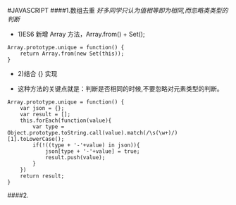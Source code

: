#JAVASCRIPT
####1.数组去重
*好多同学只认为值相等即为相同,而忽略类类型的判断*
- 1)ES6 新增 Array 方法，Array.from() + Set();
```
Array.prototype.unique = function() {
    return Array.from(new Set(this));
}
```
- 2)结合 {} 实现
* 这种方法的关键点就是：判断是否相同的时候,不要忽略对元素类型的判断。
```
Array.prototype.unique = function() {
    var json = {};
    var result = [];
    this.forEach(function(value){
        var type = Object.prototype.toString.call(value).match(/\s(\w+)/)[1].toLowerCase();
        if(!((type + '-'+value) in json)){
            json[type + '-'+value] = true;
            result.push(value);
        }
    })
    return result;
}
```
####2.
